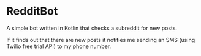 # RedditBot
A simple bot written in Kotlin that checks a subreddit for new posts.

If it finds out that there are new posts it notifies me sending an SMS (using Twilio free trial API) to my phone number.

